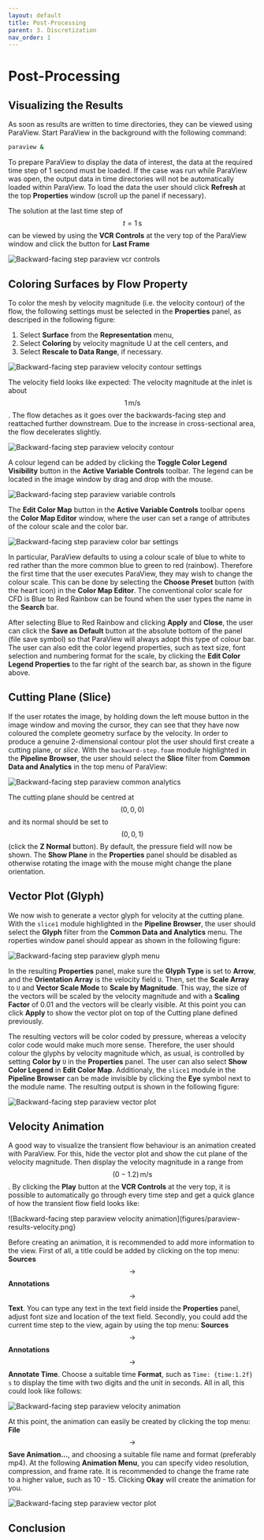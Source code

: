 ```yaml
---
layout: default
title: Post-Processing
parent: 3. Discretization
nav_order: 1
---
```


# Post-Processing

## Visualizing the Results

As soon as results are written to time directories, they can be viewed using ParaView. Start ParaView in the background with the following command:

```bash
paraview &
```
To prepare ParaView to display the data of interest, the data at the required time step of 1 second must be loaded. If the case was run while ParaView was open, the output data in time directories will not be automatically loaded within ParaView. To load the data the user should click **Refresh** at the top **Properties** window (scroll up the panel if necessary).

The solution at the last time step of $$t = 1\,\text{s}$$ can be viewed by using the **VCR Controls** at the very top of the ParaView window and click the button for **Last Frame**

![Backward-facing step paraview vcr controls](figures/paraview-menu-VCR-controls.png)

## Coloring Surfaces by Flow Property

To color the mesh by velocity magnitude (i.e. the velocity contour) of the flow, the following settings must be selected in the **Properties** panel, as descriped in the following figure:
1. Select **Surface** from the **Representation** menu,
2. Select **Coloring** by velocity magnitude U at the cell centers, and
3. Select **Rescale to Data Range**, if necessary.

![Backward-facing step paraview velocity contour settings](figures/paraview-menu-velocity-contour-settings.png)

The velocity field looks like expected: The velocity magnitude at the inlet is about  $$1\,\text{m/s}$$. The flow detaches as it goes over the backwards-facing step and reattached further downstream. Due to the increase in cross-sectional area, the flow decelerates slightly.

![Backward-facing step paraview velocity contour](figures/paraview-results-velocity-contour.png)

A colour legend can be added by clicking the **Toggle Color Legend Visibility** button in the **Active Variable Controls** toolbar. The legend can be located in the image window by drag and drop with the mouse.

![Backward-facing step paraview variable controls](figures/paraview-menu-variable_controls.png)

The **Edit Color Map** button in the **Active Variable Controls** toolbar opens the **Color Map Editor** window, where the user can set a range of attributes of the colour scale and the color bar.

![Backward-facing step paraview color bar settings](figures/paraview-menu-color-bar.png)

In particular, ParaView defaults to using a colour scale of blue to white to red rather than the more common blue to green to red (rainbow). Therefore the first time that the user executes ParaView, they may wish to change the colour scale. This can be done by selecting the **Choose Preset** button (with the heart icon) in the **Color Map Editor**. The conventional color scale for CFD is Blue to Red Rainbow can be found when the user types the name in the **Search** bar.

After selecting Blue to Red Rainbow and clicking **Apply** and **Close**, the user can click the **Save as Default** button at the absolute bottom of the panel (file save symbol) so that ParaView will always adopt this type of colour bar. The user can also edit the color legend properties, such as text size, font selection and numbering format for the scale, by clicking the **Edit Color Legend Properties** to the far right of the search bar, as shown in the figure above.


## Cutting Plane (Slice)

If the user rotates the image, by holding down the left mouse button in the image window and moving the cursor, they can see that they have now coloured the complete geometry surface by the velocity. In order to produce a genuine 2-dimensional contour plot the user should first create a cutting plane, or *slice*. With the `backward-step.foam` module highlighted in the **Pipeline Browser**, the user should select the **Slice** filter from **Common Data and Analytics** in the top menu of ParaView:

![Backward-facing step paraview common analytics](figures/paraview-menu-common_analytics.png)


The cutting plane should be centred at $$(0, 0, 0)$$ and its normal should be set to $$(0, 0, 1)$$ (click the **Z Normal** button). By default, the pressure field will now be shown. The **Show Plane** in the **Properties** panel should be disabled as otherwise rotating the image with the mouse might change the plane orientation.


## Vector Plot (Glyph)

We now wish to generate a vector glyph for velocity at the cutting plane. With the `slice1` module highlighted in the **Pipeline Browser**, the user should select the **Glyph** filter from the **Common Data and Analytics** menu. The roperties window panel should appear as shown in the following figure:

![Backward-facing step paraview glyph menu](figures/paraview-menu-glyph.png)


In the resulting **Properties** panel, make sure the **Glyph Type** is set to **Arrow**, and the **Orientation Array** is the velocity field `U`. Then, set the **Scale Array** to `U` and **Vector Scale Mode** to **Scale by Magnitude**. This way, the size of the vectors will be scaled by the velocity magnitude and with a **Scaling Factor** of 0.01 and the vectors will be clearly visible. At this point you can click **Apply** to show the vector plot on top of the Cutting plane defined previously.

The resulting vectors will be color coded by pressure, whereas a velocity color code would make much more sense. Therefore, the user should colour the glyphs by velocity magnitude which, as usual, is controlled by setting **Color by** `U` in the **Properties** panel. The user can also select **Show Color Legend** in **Edit Color Map**. Additionaly, the `slice1` module in the **Pipeline Browser** can be made invisible by clicking the **Eye** symbol next to the module name. The resulting output is shown in the following figure:

![Backward-facing step paraview vector plot](figures/paraview-results-glyph-plot.png)


## Velocity Animation

A good way to visualize the transient flow behaviour is an animation created with ParaView. For this, hide the vector plot and show the cut plane of the velocity magnitude. Then display the velocity magnitude in a range from $$(0 - 1.2) \, \text{m/s}$$. By clicking the **Play** button at the **VCR Controls** at the very top, it is possible to automatically go through every time step and get a quick glance of how the transient flow field looks like:

![Backward-facing step paraview velocity animation](figures/paraview-results-velocity.png}

Before creating an animation, it is recommended to add more information to the view. First of all, a title could be added by clicking on the top menu: **Sources** $$\rightarrow$$ **Annotations** $$\rightarrow$$ **Text**. You can type any text in the text field inside the **Properties** panel, adjust font size and location of the text field. Secondly, you could add the current time step to the view, again by using the top menu: **Sources** $$\rightarrow$$ **Annotations** $$\rightarrow$$ **Annotate Time**. Choose a suitable time **Format**, such as `Time: {time:1.2f} s` to display the time with two digits and the unit in seconds. All in all, this could look like follows:

![Backward-facing step paraview velocity animation](figures/paraview-results-animation.gif)

At this point, the animation can easily be created by clicking the top menu: **File** $$\rightarrow$$ **Save Animation...**, and choosing a suitable file name and format (preferably mp4). At the following **Animation Menu**, you can specify video resolution, compression, and frame rate. It is recommended to change the frame rate to a higher value, such as 10 - 15. Clicking **Okay** will create the animation for you.

![Backward-facing step paraview vector plot](figures/paraview-menu-animation-panel.png)


## Conclusion

